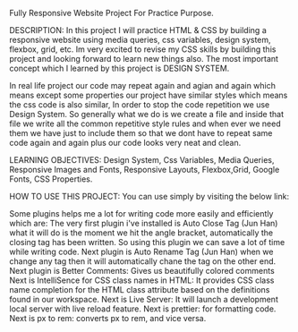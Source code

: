 Fully Responsive Website Project For Practice Purpose.

DESCRIPTION:
In this project I will practice HTML & CSS by building a responsive website using media queries, css variables, design system, flexbox, grid, etc.
         Im very excited to revise my CSS skills by building this project and looking forward to learn new things also. The most important concept which I learned by this project is DESIGN SYSTEM.

In real life project our code may repeat again and agian and again which means except some properties our project have similar styles which means the css code is also similar, In order to stop the code repetition we use Design System. So generally what we do is we create a file and inside that file we write all the common repetitive style rules and when ever we need them we have just to include them so that we dont have to repeat same code again and again plus our code looks very neat and clean.


LEARNING OBJECTIVES:
Design System,
Css Variables,
Media Queries,
Responsive Images and Fonts,
Responsive Layouts,
Flexbox,Grid,
Google Fonts,
CSS Properties.

HOW TO USE THIS PROJECT:
You can use simply by visiting the below link:

Some plugins helps me a lot for writing code more easily and efficiently which are:
The very first plugin i've installed is Auto Close Tag (Jun Han) what it will do is the moment we hit the angle bracket, automatically the closing tag has been written. So using this plugin we can save a lot of time while writing code.
Next plugin is Auto Rename Tag (Jun Han) when we change any tag then it will automatically chane the tag on the other end.
Next plugin is Better Comments: Gives us beautifully colored comments 
Next is IntelliSence for CSS class names in HTML: It provides CSS class name completion for the HTML class attribute based on the definitions found in our workspace.
Next is Live Server: It will launch a development local server with live reload feature.
Next is prettier: for formatting code.
Next is px to rem: converts px to rem, and vice versa.

